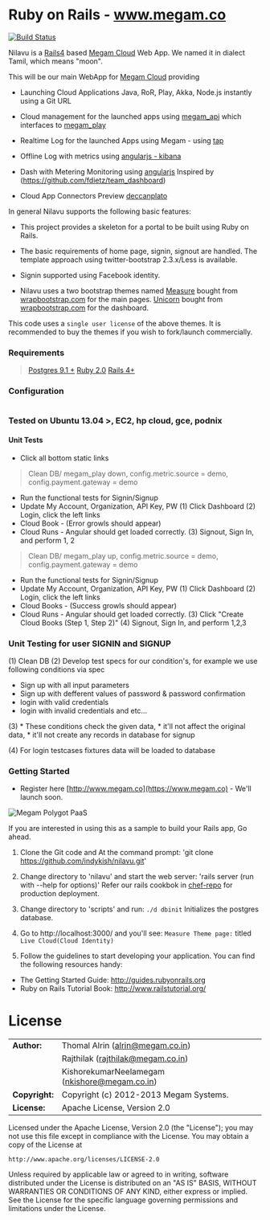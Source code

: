 # Ruby on Rails - www.megam.co

[![Build Status](https://travis-ci.org/indykish/nilavu.png?branch=master)](https://travis-ci.org/indykish/nilavu)

Nilavu is a [Rails4](http://guides.rubyonrails.org/) based [Megam Cloud](http://www.megam.co) Web App. 
We named it in dialect Tamil, which means "moon".

This will be our main WebApp for [Megam Cloud](https://www.megam.co) providing

* Launching Cloud Applications Java, RoR, Play, Akka, Node.js instantly using a Git URL 

* Cloud management for the launched apps using [megam_api](https://github.com/indykish/megam_api.git) which interfaces to 
  [megam_play](https://github.com/indykish/megam_play.git)
  
* Realtime Log for the launched Apps using Megam - using [tap](https://github.com/indykish/tap.git)

* Offline Log with metrics using [angularjs - kibana](http://kibana.org) 

* Dash with Metering Monitoring using [angularjs](http://angularjs.org) Inspired by (https://github.com/fdietz/team_dashboard)

* Cloud App Connectors Preview [deccanplato](https://github.com/indykish/deccanplato.git)  

In general Nilavu supports the following basic features:

* This project provides a skeleton for a portal to be built using Ruby on Rails. 
 
* The basic requirements of home page, signin, signout are handled. The template approach using twitter-bootstrap 2.3.x/Less is available.

* Signin supported using Facebook identity. 

* Nilavu uses a two bootstrap themes named 
  [Measure](http://bit.ly/UDywP8) bought from [wrapbootstrap.com](http://wrapbootstrap.com) for the main pages. 
  [Unicorn](http://bit.ly/RpG9bh) bought from [wrapbootstrap.com](http://wrapbootstrap.com) for the dashboard.

This code uses a `single user license` of the above themes. It is recommended to buy the themes if you wish to fork/launch commercially.

### Requirements

> [Postgres 9.1 +](http://postgresql.org)
> [Ruby 2.0](http://ruby-lang.org)
> [Rails 4+](http://guides.rubyonrails.org/4_0_release_notes.html)


### Configuration
```ruby

```

### Tested on Ubuntu 13.04 >, EC2, hp cloud, gce, podnix

#### Unit Tests

*  Click all bottom static links

> Clean DB/ megam_play down, config.metric.source = demo, config.payment.gateway = demo
* Run the functional tests for Signin/Signup
* Update My Account, Organization, API Key, PW 
(1) Click Dashboard
(2) Login, click the left links 
* Cloud Book - (Error growls should appear) 
* Cloud Runs - Angular should get loaded correctly.
(3) Signout, Sign In, and perform 1, 2

> Clean DB/ megam_play up, config.metric.source = demo, config.payment.gateway = demo
* Run the functional tests for Signin/Signup
* Update My Account, Organization, API Key, PW
(1) Click Dashboard
(2) Login, click the left links
* Cloud Books - (Success growls should appear)
* Cloud Runs - Angular should get loaded correctly.
(3) Click "Create Cloud Books (Step 1, Step 2)"
(4) Signout, Sign In, and perform 1,2,3


### Unit Testing for user SIGNIN and SIGNUP

(1) Clean DB
(2) Develop test specs for our condition's, for example we use following conditions via spec

*  Sign up with all input parameters
*  Sign up with defferent values of password & password confirmation
*  login with valid credentials
*  login with invalid credentials 
                                 and etc...

(3) * These conditions check the given data, 
    * it'll not affect the original data, 
    * it'll not create any records in database for signup
    
(4) For login testcases fixtures data will be loaded to database      


### Getting Started

* Register here [http://www.megam.co](https://www.megam.co) - We'll launch soon.

![Megam Polygot PaaS](http://indykish.files.wordpress.com/2012/06/megam_landing_page.png?w=645&h=996 "Megam Polygot PaaS")


If you are interested in using this as a sample to build your Rails app, Go ahead.

1. Clone the Git code and At the command prompt:
       'git clone https://github.com/indykish/nilavu.git'

2. Change directory to 'nilavu' and start the web server:
       'rails server (run with --help for options)'
   Refer our rails cookbok in [chef-repo](https://github.com/indykish/chef-repo.git) for production deployment.

3. Change directory to 'scripts' and run:
       `./d dbinit` Initializes the postgres database.
              
4. Go to http://localhost:3000/ and you'll see:
       `Measure Theme page:` titled `Live Cloud(Cloud Identity)`

5. Follow the guidelines to start developing your application. You can find
the following resources handy:

* The Getting Started Guide: http://guides.rubyonrails.org
* Ruby on Rails Tutorial Book: http://www.railstutorial.org/



	
# License


|                      |                                          |
|:---------------------|:-----------------------------------------|
| **Author:**          | Thomal Alrin (<alrin@megam.co.in>)
|                      | Rajthilak (<rajthilak@megam.co.in>)
|		               | KishorekumarNeelamegam (<nkishore@megam.co.in>)
| **Copyright:**       | Copyright (c) 2012-2013 Megam Systems.
| **License:**         | Apache License, Version 2.0

Licensed under the Apache License, Version 2.0 (the "License");
you may not use this file except in compliance with the License.
You may obtain a copy of the License at

    http://www.apache.org/licenses/LICENSE-2.0

Unless required by applicable law or agreed to in writing, software
distributed under the License is distributed on an "AS IS" BASIS,
WITHOUT WARRANTIES OR CONDITIONS OF ANY KIND, either express or implied.
See the License for the specific language governing permissions and
limitations under the License.

